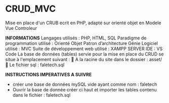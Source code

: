 # CRUD_MVC
Mise en place d'un CRUB ecrit en PHP, adapté sur orienté objet en Modele Vue Controleur

**INFORMATIONS**
Langages utilisés : PHP, HTML, SQL
Paradigme de programmation utilisé : Orienté Objet
Patron d’architecture Génie Logiciel utilisé : MVC
Suite de développement web utilisé : XAMPP SERVER 
IDE : VS Code
La base de données (tables) servie pour la mise en place du CRUD se situe à l'emplacement suivant :
	A la racine du site dans le dossier :  asset/
	Le fichier sql : faletech.sql

**INSTRUCTIONS IMPERATIVES A SUIVRE**
-	créer une base de données mySQL vide ayant comme nom :  faletech
-	Ouvrir la base de donnée créer ci haut et importer les tables contenu dans le fichier :  faletech.sql
